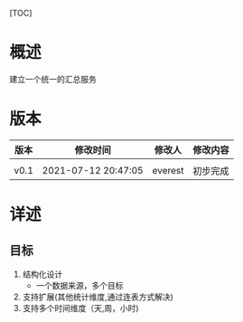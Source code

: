 [TOC]

# 概述

建立一个统一的汇总服务

# 版本


| 版本 | 修改时间            | 修改人  | 修改内容 |
| ------ | --------------------- | --------- | ---------- |
|      |                     |         |          |
| v0.1 | 2021-07-12 20:47:05 | everest | 初步完成 |

# 详述

## 目标

1. 结构化设计
   * 一个数据来源，多个目标
2. 支持扩展(其他统计维度,通过连表方式解决)
3. 支持多个时间维度（天,周，小时)
